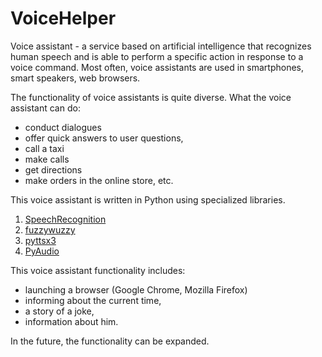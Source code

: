 # VoiceHelper
Voice assistant - a service based on artificial intelligence that recognizes human speech and is able to perform a specific action in response to a voice command. Most often, voice assistants are used in smartphones, smart speakers, web browsers.

The functionality of voice assistants is quite diverse. What the voice assistant can do:
- conduct dialogues
- offer quick answers to user questions,
- call a taxi
- make calls
- get directions
- make orders in the online store, etc.

This voice assistant is written in Python using specialized libraries.
1. [SpeechRecognition](https://pypi.org/project/SpeechRecognition/)
2. [fuzzywuzzy](https://pypi.org/project/fuzzywuzzy/0.3.0/)
3. [pyttsx3](https://pypi.org/project/pyttsx3/)
4. [PyAudio](https://pypi.org/project/PyAudio/)

This voice assistant functionality includes:
- launching a browser (Google Chrome, Mozilla Firefox)
- informing about the current time,
- a story of a joke,
- information about him.

In the future, the functionality can be expanded.
